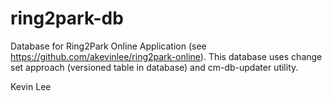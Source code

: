 ring2park-db
============

Database for Ring2Park Online Application (see https://github.com/akevinlee/ring2park-online).
This database uses change set approach (versioned table in database) and cm-db-updater utility.

Kevin Lee
